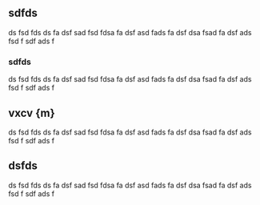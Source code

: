 ---
---

## sdfds
ds
fsd
fds
ds
fa
dsf
sad
fsd
fdsa
fa
dsf
asd
fads
fa
dsf
dsa
fsad
fa
dsf
ads
fsd
f
sdf
ads
f


<h3 id="ff">sdfds</h3>
ds
fsd
fds
ds
fa
dsf
sad
fsd
fdsa
fa
dsf
asd
fads
fa
dsf
dsa
fsad
fa
dsf
ads
fsd
f
sdf
ads
f

## vxcv {m}

ds
fsd
fds
ds
fa
dsf
sad
fsd
fdsa
fa
dsf
asd
fads
fa
dsf
dsa
fsad
fa
dsf
ads
fsd
f
sdf
ads
f

## dsfds

ds
fsd
fds
ds
fa
dsf
sad
fsd
fdsa
fa
dsf
asd
fads
fa
dsf
dsa
fsad
fa
dsf
ads
fsd
f
sdf
ads
f
